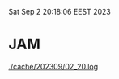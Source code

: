 Sat Sep  2 20:18:06 EEST 2023
# JAM
<a href='./cache/202309/02_20.log'>./cache/202309/02_20.log</a>
